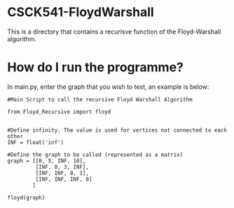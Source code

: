 # CSCK541-FloydWarshall

This is a directory that contains a recurisve function of the Floyd-Warshall algorithm. 

# How do I run the programme?

In main.py, enter the graph that you wish to test, an example is below:

```
#Main Script to call the recursive Floyd Warshall Algorithm

from Floyd_Recursive import floyd


#Define infinity. The value is used for vertices not connected to each other
INF = float('inf')

#Define the graph to be called (represented as a matrix)
graph = [[0, 5, INF, 10],
         [INF, 0, 3, INF],
         [INF, INF, 0, 1],
         [INF, INF, INF, 0]
        ]

floyd(graph)
```


